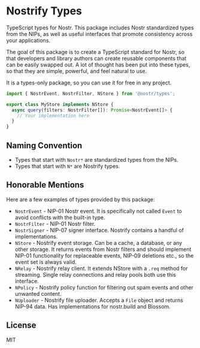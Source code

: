 # Nostrify Types

TypeScript types for Nostr. This package includes Nostr standardized types from the NIPs, as well as useful interfaces that promote consistency across your applications.

The goal of this package is to create a TypeScript standard for Nostr, so that developers and library authors can create reusable components that can be easily swapped out. A lot of thought has been put into these types, so that they are simple, powerful, and feel natural to use.

It is a types-only package, so you can use it for free in any project.

```ts
import { NostrEvent, NostrFilter, NStore } from '@nostr/types';

export class MyStore implements NStore {
  async query(filters: NostrFilter[]): Promise<NostrEvent[]> {
    // Your implementation here
  }
}
```

## Naming Convention

- Types that start with `Nostr*` are standardized types from the NIPs.
- Types that start with `N*` are Nostrify types.

## Honorable Mentions

Here are a few examples of types provided by this package:

- `NostrEvent` - NIP-01 Nostr event. It is specifically not called `Event` to avoid conflicts with the built-in type.
- `NostrFilter` - NIP-01 Nostr filter.
- `NostrSigner` - NIP-07 signer interface. Nostrify contains a handful of implementations.
- `NStore` - Nostrify event storage. Can be a cache, a database, or any other storage. It returns events from Nostr filters and should implement NIP-01 functionality for replaceable events, NIP-09 deletions etc., so the event set is always valid.
- `NRelay` - Nostrify relay client. It extends NStore with a `.req` method for streaming. Single relay connections and relay pools both use this interface.
- `NPolicy` - Nostrify policy function for filtering out spam events and other unwanted content.
- `NUploader` - Nostrify file uploader. Accepts a `File` object and returns NIP-94 data. Has implementations for nostr.build and Blossom.

## License

MIT
